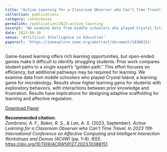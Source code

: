 ```yaml
---
title: "Active Learning for a Classroom Observer who Can’t Time Travel"
collection: publications
category: conferences
permalink: /publication/2023-active-learning
excerpt: 'We examine data from middle schoolers who played Crystal Island, a learning game for microbiology. Results show higher learning gains for students with exploratory behaviors, with interactions between prior knowledge and frustration. Results have implications for designing adaptive scaffolding for learning and affective regulation.'
date: 2023-06-30
venue: 'Artificial Intelligence in Education'
paperurl: 'https://ieeexplore.ieee.org/abstract/document/10388151'
---
```


Game-based learning offers rich learning opportunities, but open-ended games make it difficult to identify struggling students. Prior work compares student paths to a single expert’s “golden path.” This effort focuses on efficiency, but additional pathways may be required for learning. We examine data from middle schoolers who played Crystal Island, a learning game for microbiology. Results show higher learning gains for students with exploratory behaviors, with interactions between prior knowledge and frustration. Results have implications for designing adaptive scaffolding for learning and affective regulation.

[Download Paper](https://ieeexplore.ieee.org/abstract/document/10388151)

<b>Recommended citation:</b><br>
<i>Zambrano, A. F., Baker, R. S., & Lan, A. S.</i> (2023, September). 
<i>Active Learning for a Classroom Observer who Can’t Time Travel.</i> 
In <i>2023 11th International Conference on Affective Computing and Intelligent Interaction Workshops and Demos (ACIIW)</i> (pp. 1–8). IEEE. 
<a href="https://doi.org/10.1109/ACIIW59127.2023.10388151">https://doi.org/10.1109/ACIIW59127.2023.10388151</a>
